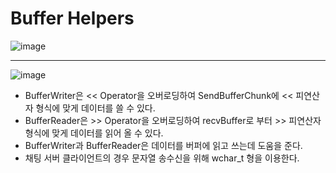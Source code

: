 # Buffer Helpers

![image](https://user-images.githubusercontent.com/68372094/163809512-95c01c8a-6137-48fc-ac0a-31fb4f442232.png)
***
![image](https://user-images.githubusercontent.com/68372094/163809549-ec3d6d94-5963-43e6-83bd-4a06420055f5.png)

* BufferWriter은 << Operator을 오버로딩하여 SendBufferChunk에 << 피연산자 형식에 맞게 데이터를 쓸 수 있다.
* BufferReader은 >> Operator을 오버로딩하여 recvBuffer로 부터 >> 피연산자 형식에 맞게 데이터를 읽어 올 수 있다.
* BufferWriter과 BufferReader은 데이터를 버퍼에 읽고 쓰는데 도움을 준다.
* 채팅 서버 클라이언트의 경우 문자열 송수신을 위해 wchar_t 형을 이용한다.
